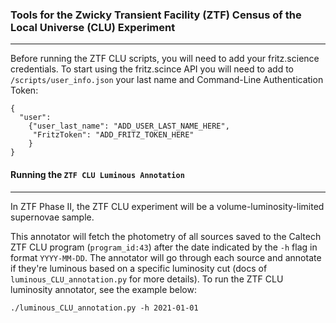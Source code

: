 ### Tools for the Zwicky Transient Facility (ZTF) Census of the Local Universe (CLU) Experiment
___


Before running the ZTF CLU scripts, you will need to add your fritz.science credentials. To start using the
fritz.scince API you will need to add to `/scripts/user_info.json` your last name and Command-Line Authentication Token:

```
{
  "user":
    {"user_last_name": "ADD_USER_LAST_NAME_HERE",
     "FritzToken": "ADD_FRITZ_TOKEN_HERE"
    }
}
```

#### Running the `ZTF CLU Luminous Annotation`
____
In ZTF Phase II, the ZTF CLU experiment will be a volume-luminosity-limited supernovae sample.

This annotator will fetch the photometry of all sources saved to the Caltech ZTF CLU program (`program_id:43`) after the date indicated by the `-h` flag in format `YYYY-MM-DD`. The annotator will go through each source and annotate if they're luminous based on a specific luminosity cut (docs of `luminous_CLU_annotation.py` for more details). To run the ZTF CLU luminosity annotator, see the example below:

```
./luminous_CLU_annotation.py -h 2021-01-01
```
